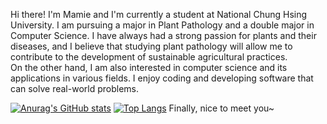 Hi there! I'm Mamie and I'm currently a student at National Chung Hsing University.
I am pursuing a major in Plant Pathology and a double major in Computer Science.
I have always had a strong passion for plants and their diseases, and I believe that studying plant pathology will allow me to contribute to the development of sustainable agricultural practices.  
On the other hand, I am also interested in computer science and its applications in various fields. I enjoy coding and developing software that can solve real-world problems.  



[![Anurag's GitHub stats](https://github-readme-stats.vercel.app/api?username=mamie1031&show_icons=true&theme=radical)](https://github.com/anuraghazra/github-readme-stats)
[![Top Langs](https://github-readme-stats.vercel.app/api/top-langs/?username=mamie1031&layout=compact&theme=radical)](https://github.com/anuraghazra/github-readme-stats)
Finally, nice to meet you~

